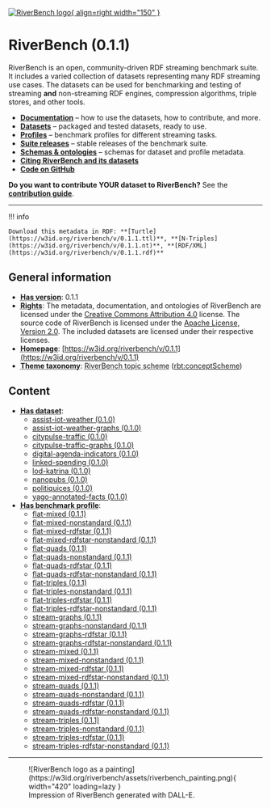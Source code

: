 [![RiverBench logo](https://w3id.org/riverbench/assets/riverbench_vector_logo.png){ align=right width="150" }](https://w3id.org/riverbench)

# RiverBench (0.1.1)

RiverBench is an open, community-driven RDF streaming benchmark suite. It includes a varied collection of datasets representing many RDF streaming use cases. The datasets can be used for benchmarking and testing of streaming **and** non-streaming RDF engines, compression algorithms, triple stores, and other tools.

<!-- Links to documentation/* must be relative, the rest must be absolute.
    Otherwise, the links will break in tagged releases. -->
- **[Documentation](documentation/index.md)** – how to use the datasets, how to contribute, and more.
- **[Datasets](https://w3id.org/riverbench/datasets)** – packaged and tested datasets, ready to use.
- **[Profiles](https://w3id.org/riverbench/profiles)** – benchmark profiles for different streaming tasks.
- **[Suite releases](https://w3id.org/riverbench/v)** – stable releases of the benchmark suite.
- **[Schemas & ontologies](https://w3id.org/riverbench/schema)** – schemas for dataset and profile metadata.
- **[Citing RiverBench and its datasets](documentation/licensing.md)**
- **[Code on GitHub](https://github.com/RiverBench)**

**Do you want to contribute YOUR dataset to RiverBench?** See the **[contribution guide](documentation/contribute.md)**.

----


!!! info

    Download this metadata in RDF: **[Turtle](https://w3id.org/riverbench/v/0.1.1.ttl)**, **[N-Triples](https://w3id.org/riverbench/v/0.1.1.nt)**, **[RDF/XML](https://w3id.org/riverbench/v/0.1.1.rdf)**



## General information

- **<abbr title="Version tag of an artifact">Has version</abbr>**: 0.1.1
- **<abbr title="Information about rights held in and over the resource.">Rights</abbr>**: The metadata, documentation, and ontologies of RiverBench are licensed under the [Creative Commons Attribution 4.0](https://creativecommons.org/licenses/by/4.0/) license. The source code of RiverBench is licensed under the [Apache License, Version 2.0](https://spdx.org/licenses/Apache-2.0). The included datasets are licensed under their respective licenses.
- **<abbr title="A homepage for some thing.">Homepage</abbr>**: [https://w3id.org/riverbench/v/0.1.1](https://w3id.org/riverbench/v/0.1.1)
- **<abbr title="The knowledge organization system (KOS) used to classify catalog's datasets.">Theme taxonomy</abbr>**: <abbr title="Collection of topic concepts used to annotate RiverBench datasets.">RiverBench topic scheme</abbr> ([rbt:conceptScheme](https://w3id.org/riverbench/schema/theme#conceptScheme))

## Content

- **<abbr title="A collection of data that is listed in the catalog.">Has dataset</abbr>**: 
    - [assist-iot-weather (0.1.0)](https://w3id.org/riverbench/datasets/assist-iot-weather/0.1.0)
    - [assist-iot-weather-graphs (0.1.0)](https://w3id.org/riverbench/datasets/assist-iot-weather-graphs/0.1.0)
    - [citypulse-traffic (0.1.0)](https://w3id.org/riverbench/datasets/citypulse-traffic/0.1.0)
    - [citypulse-traffic-graphs (0.1.0)](https://w3id.org/riverbench/datasets/citypulse-traffic-graphs/0.1.0)
    - [digital-agenda-indicators (0.1.0)](https://w3id.org/riverbench/datasets/digital-agenda-indicators/0.1.0)
    - [linked-spending (0.1.0)](https://w3id.org/riverbench/datasets/linked-spending/0.1.0)
    - [lod-katrina (0.1.0)](https://w3id.org/riverbench/datasets/lod-katrina/0.1.0)
    - [nanopubs (0.1.0)](https://w3id.org/riverbench/datasets/nanopubs/0.1.0)
    - [politiquices (0.1.0)](https://w3id.org/riverbench/datasets/politiquices/0.1.0)
    - [yago-annotated-facts (0.1.0)](https://w3id.org/riverbench/datasets/yago-annotated-facts/0.1.0)
- **<abbr title="Indicates benchmark profiles that belong to this benchmark suite.">Has benchmark profile</abbr>**: 
    - [flat-mixed (0.1.1)](https://w3id.org/riverbench/profiles/flat-mixed/0.1.1)
    - [flat-mixed-nonstandard (0.1.1)](https://w3id.org/riverbench/profiles/flat-mixed-nonstandard/0.1.1)
    - [flat-mixed-rdfstar (0.1.1)](https://w3id.org/riverbench/profiles/flat-mixed-rdfstar/0.1.1)
    - [flat-mixed-rdfstar-nonstandard (0.1.1)](https://w3id.org/riverbench/profiles/flat-mixed-rdfstar-nonstandard/0.1.1)
    - [flat-quads (0.1.1)](https://w3id.org/riverbench/profiles/flat-quads/0.1.1)
    - [flat-quads-nonstandard (0.1.1)](https://w3id.org/riverbench/profiles/flat-quads-nonstandard/0.1.1)
    - [flat-quads-rdfstar (0.1.1)](https://w3id.org/riverbench/profiles/flat-quads-rdfstar/0.1.1)
    - [flat-quads-rdfstar-nonstandard (0.1.1)](https://w3id.org/riverbench/profiles/flat-quads-rdfstar-nonstandard/0.1.1)
    - [flat-triples (0.1.1)](https://w3id.org/riverbench/profiles/flat-triples/0.1.1)
    - [flat-triples-nonstandard (0.1.1)](https://w3id.org/riverbench/profiles/flat-triples-nonstandard/0.1.1)
    - [flat-triples-rdfstar (0.1.1)](https://w3id.org/riverbench/profiles/flat-triples-rdfstar/0.1.1)
    - [flat-triples-rdfstar-nonstandard (0.1.1)](https://w3id.org/riverbench/profiles/flat-triples-rdfstar-nonstandard/0.1.1)
    - [stream-graphs (0.1.1)](https://w3id.org/riverbench/profiles/stream-graphs/0.1.1)
    - [stream-graphs-nonstandard (0.1.1)](https://w3id.org/riverbench/profiles/stream-graphs-nonstandard/0.1.1)
    - [stream-graphs-rdfstar (0.1.1)](https://w3id.org/riverbench/profiles/stream-graphs-rdfstar/0.1.1)
    - [stream-graphs-rdfstar-nonstandard (0.1.1)](https://w3id.org/riverbench/profiles/stream-graphs-rdfstar-nonstandard/0.1.1)
    - [stream-mixed (0.1.1)](https://w3id.org/riverbench/profiles/stream-mixed/0.1.1)
    - [stream-mixed-nonstandard (0.1.1)](https://w3id.org/riverbench/profiles/stream-mixed-nonstandard/0.1.1)
    - [stream-mixed-rdfstar (0.1.1)](https://w3id.org/riverbench/profiles/stream-mixed-rdfstar/0.1.1)
    - [stream-mixed-rdfstar-nonstandard (0.1.1)](https://w3id.org/riverbench/profiles/stream-mixed-rdfstar-nonstandard/0.1.1)
    - [stream-quads (0.1.1)](https://w3id.org/riverbench/profiles/stream-quads/0.1.1)
    - [stream-quads-nonstandard (0.1.1)](https://w3id.org/riverbench/profiles/stream-quads-nonstandard/0.1.1)
    - [stream-quads-rdfstar (0.1.1)](https://w3id.org/riverbench/profiles/stream-quads-rdfstar/0.1.1)
    - [stream-quads-rdfstar-nonstandard (0.1.1)](https://w3id.org/riverbench/profiles/stream-quads-rdfstar-nonstandard/0.1.1)
    - [stream-triples (0.1.1)](https://w3id.org/riverbench/profiles/stream-triples/0.1.1)
    - [stream-triples-nonstandard (0.1.1)](https://w3id.org/riverbench/profiles/stream-triples-nonstandard/0.1.1)
    - [stream-triples-rdfstar (0.1.1)](https://w3id.org/riverbench/profiles/stream-triples-rdfstar/0.1.1)
    - [stream-triples-rdfstar-nonstandard (0.1.1)](https://w3id.org/riverbench/profiles/stream-triples-rdfstar-nonstandard/0.1.1)



----

<figure markdown>
  ![RiverBench logo as a painting](https://w3id.org/riverbench/assets/riverbench_painting.png){ width="420" loading=lazy }
  <figcaption style="width: 420px">Impression of RiverBench generated with DALL-E.</figcaption>
</figure>
